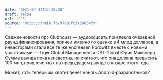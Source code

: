 ```yaml
---
date: "2021-04-17T13:18:50"
draft: False
url: /2151
source: "http://thein.fo/97d83fc3a39834fb"
---
```


Свежие новости про Clubhouse — аудиосоцсеть привлекла очередной раунд финансирования, причем именно по оценке в 4 млрд долларов, а инвесторами стали все те же Andreesen Horowitz вместе с новыми участниками — Tiger Global Management и DST Global Юрия Мильнера. Сумма раунда пока неизвестна, но считают, что она должна превысить 100 млн, привлеченных на предыдущем раунде в январе этого года.

Может, хоть теперь им хватит денег нанять Android-разработчиков?
